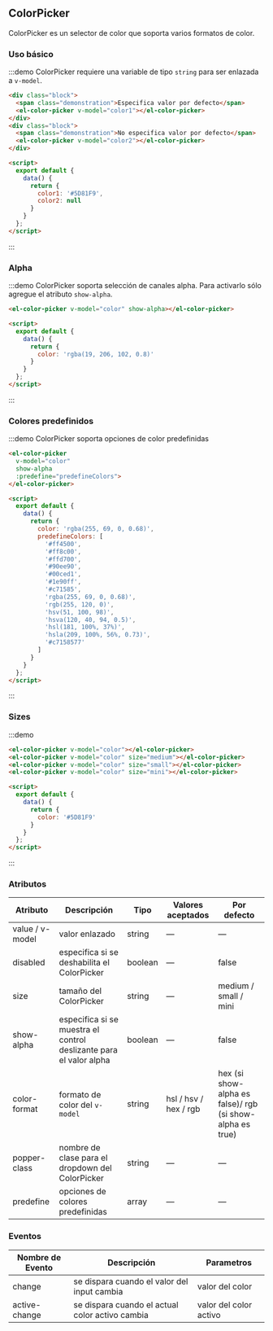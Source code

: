 ## ColorPicker

ColorPicker es un selector de color que soporta varios formatos de color.

### Uso básico

:::demo ColorPicker requiere una variable de tipo `string` para ser enlazada a `v-model`.
```html
<div class="block">
  <span class="demonstration">Especifica valor por defecto</span>
  <el-color-picker v-model="color1"></el-color-picker>
</div>
<div class="block">
  <span class="demonstration">No especifica valor por defecto</span>
  <el-color-picker v-model="color2"></el-color-picker>
</div>

<script>
  export default {
    data() {
      return {
        color1: '#5D81F9',
        color2: null
      }
    }
  };
</script>
```
:::

### Alpha

:::demo ColorPicker soporta selección de canales alpha. Para activarlo sólo agregue el atributo `show-alpha`.
```html
<el-color-picker v-model="color" show-alpha></el-color-picker>

<script>
  export default {
    data() {
      return {
        color: 'rgba(19, 206, 102, 0.8)'
      }
    }
  };
</script>
```
:::

### Colores predefinidos

:::demo ColorPicker soporta opciones de color predefinidas
```html
<el-color-picker
  v-model="color"
  show-alpha
  :predefine="predefineColors">
</el-color-picker>

<script>
  export default {
    data() {
      return {
        color: 'rgba(255, 69, 0, 0.68)',
        predefineColors: [
          '#ff4500',
          '#ff8c00',
          '#ffd700',
          '#90ee90',
          '#00ced1',
          '#1e90ff',
          '#c71585',
          'rgba(255, 69, 0, 0.68)',
          'rgb(255, 120, 0)',
          'hsv(51, 100, 98)',
          'hsva(120, 40, 94, 0.5)',
          'hsl(181, 100%, 37%)',
          'hsla(209, 100%, 56%, 0.73)',
          '#c7158577'
        ]
      }
    }
  };
</script>
```
:::

### Sizes

:::demo
```html
<el-color-picker v-model="color"></el-color-picker>
<el-color-picker v-model="color" size="medium"></el-color-picker>
<el-color-picker v-model="color" size="small"></el-color-picker>
<el-color-picker v-model="color" size="mini"></el-color-picker>

<script>
  export default {
    data() {
      return {
        color: '#5D81F9'
      }
    }
  };
</script>
```
:::

### Atributos
| Atributo       | Descripción                              | Tipo    | Valores aceptados     | Por defecto                              |
| -------------- | ---------------------------------------- | ------- | --------------------- | ---------------------------------------- |
| value / v-model | valor enlazado                           | string  | —                     | —                                        |
| disabled       | especifica si se deshabilita el ColorPicker | boolean | —                     | false                                    |
| size           | tamaño del ColorPicker                   | string  | —                     | medium / small / mini                    |
| show-alpha     | especifica si se muestra el control deslizante para el valor alpha | boolean | —                     | false                                    |
| color-format   | formato de color del `v-model`           | string  | hsl / hsv / hex / rgb | hex (si show-alpha es false)/ rgb (si show-alpha es true) |
| popper-class   | nombre de clase para el dropdown del ColorPicker | string  | —                     | —                                        |
| predefine      | opciones de colores predefinidas | array | — | — |

### Eventos
| Nombre de Evento | Descripción                              | Parametros             |
| ---------------- | ---------------------------------------- | ---------------------- |
| change           | se dispara cuando el valor del input cambia | valor del color        |
| active-change    | se dispara cuando el actual color activo cambia | valor del color activo |

